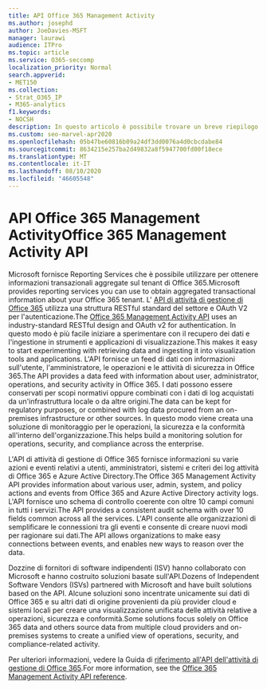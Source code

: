 ```yaml
---
title: API Office 365 Management Activity
ms.author: josephd
author: JoeDavies-MSFT
manager: laurawi
audience: ITPro
ms.topic: article
ms.service: O365-seccomp
localization_priority: Normal
search.appverid:
- MET150
ms.collection:
- Strat_O365_IP
- M365-analytics
f1.keywords:
- NOCSH
description: In questo articolo è possibile trovare un breve riepilogo sull'API di attività di gestione di Office 365 e sulle informazioni fornite dai registri delle attività.
ms.custom: seo-marvel-apr2020
ms.openlocfilehash: 05b47be60816b09a24df3dd0076a4d0cbcdabe84
ms.sourcegitcommit: 8634215e257ba2d49832a8f5947700fd00f18ece
ms.translationtype: MT
ms.contentlocale: it-IT
ms.lasthandoff: 08/10/2020
ms.locfileid: "46605548"
---
```

# <a name="office-365-management-activity-api"></a><span data-ttu-id="ee377-103">API Office 365 Management Activity</span><span class="sxs-lookup"><span data-stu-id="ee377-103">Office 365 Management Activity API</span></span>

<span data-ttu-id="ee377-104">Microsoft fornisce Reporting Services che è possibile utilizzare per ottenere informazioni transazionali aggregate sul tenant di Office 365.</span><span class="sxs-lookup"><span data-stu-id="ee377-104">Microsoft provides reporting services you can use to obtain aggregated transactional information about your Office 365 tenant.</span></span> <span data-ttu-id="ee377-105">L' [API di attività di gestione di Office 365](https://docs.microsoft.com/office/office-365-management-api/office-365-management-apis-overview#office-365-management-activity-api) utilizza una struttura RESTful standard del settore e OAuth V2 per l'autenticazione.</span><span class="sxs-lookup"><span data-stu-id="ee377-105">The [Office 365 Management Activity API](https://docs.microsoft.com/office/office-365-management-api/office-365-management-apis-overview#office-365-management-activity-api) uses an industry-standard RESTful design and OAuth v2 for authentication.</span></span> <span data-ttu-id="ee377-106">In questo modo è più facile iniziare a sperimentare con il recupero dei dati e l'ingestione in strumenti e applicazioni di visualizzazione.</span><span class="sxs-lookup"><span data-stu-id="ee377-106">This makes it easy to start experimenting with retrieving data and ingesting it into visualization tools and applications.</span></span> <span data-ttu-id="ee377-107">L'API fornisce un feed di dati con informazioni sull'utente, l'amministratore, le operazioni e le attività di sicurezza in Office 365.</span><span class="sxs-lookup"><span data-stu-id="ee377-107">The API provides a data feed with information about user, administrator, operations, and security activity in Office 365.</span></span> <span data-ttu-id="ee377-108">I dati possono essere conservati per scopi normativi oppure combinati con i dati di log acquistati da un'infrastruttura locale o da altre origini.</span><span class="sxs-lookup"><span data-stu-id="ee377-108">The data can be kept for regulatory purposes, or combined with log data procured from an on-premises infrastructure or other sources.</span></span> <span data-ttu-id="ee377-109">In questo modo viene creata una soluzione di monitoraggio per le operazioni, la sicurezza e la conformità all'interno dell'organizzazione.</span><span class="sxs-lookup"><span data-stu-id="ee377-109">This helps build a monitoring solution for operations, security, and compliance across the enterprise.</span></span>

<span data-ttu-id="ee377-110">L'API di attività di gestione di Office 365 fornisce informazioni su varie azioni e eventi relativi a utenti, amministratori, sistemi e criteri dei log attività di Office 365 e Azure Active Directory.</span><span class="sxs-lookup"><span data-stu-id="ee377-110">The Office 365 Management Activity API provides information about various user, admin, system, and policy actions and events from Office 365 and Azure Active Directory activity logs.</span></span> <span data-ttu-id="ee377-111">L'API fornisce uno schema di controllo coerente con oltre 10 campi comuni in tutti i servizi.</span><span class="sxs-lookup"><span data-stu-id="ee377-111">The API provides a consistent audit schema with over 10 fields common across all the services.</span></span> <span data-ttu-id="ee377-112">L'API consente alle organizzazioni di semplificare le connessioni tra gli eventi e consente di creare nuovi modi per ragionare sui dati.</span><span class="sxs-lookup"><span data-stu-id="ee377-112">The API allows organizations to make easy connections between events, and enables new ways to reason over the data.</span></span>

<span data-ttu-id="ee377-113">Dozzine di fornitori di software indipendenti (ISV) hanno collaborato con Microsoft e hanno costruito soluzioni basate sull'API.</span><span class="sxs-lookup"><span data-stu-id="ee377-113">Dozens of Independent Software Vendors (ISVs) partnered with Microsoft and have built solutions based on the API.</span></span> <span data-ttu-id="ee377-114">Alcune soluzioni sono incentrate unicamente sui dati di Office 365 e su altri dati di origine provenienti da più provider cloud e sistemi locali per creare una visualizzazione unificata delle attività relative a operazioni, sicurezza e conformità.</span><span class="sxs-lookup"><span data-stu-id="ee377-114">Some solutions focus solely on Office 365 data and others source data from multiple cloud providers and on-premises systems to create a unified view of operations, security, and compliance-related activity.</span></span> 

<span data-ttu-id="ee377-115">Per ulteriori informazioni, vedere la Guida di [riferimento all'API dell'attività di gestione di Office 365](https://docs.microsoft.com/office/office-365-management-api/office-365-management-activity-api-reference).</span><span class="sxs-lookup"><span data-stu-id="ee377-115">For more information, see the [Office 365 Management Activity API reference](https://docs.microsoft.com/office/office-365-management-api/office-365-management-activity-api-reference).</span></span>
